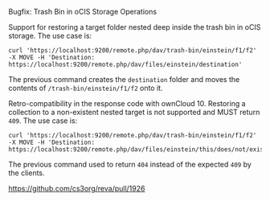 Bugfix: Trash Bin in oCIS Storage Operations

Support for restoring a target folder nested deep inside the trash bin in oCIS storage. The use case is:

```console
curl 'https://localhost:9200/remote.php/dav/trash-bin/einstein/f1/f2' -X MOVE -H 'Destination: https://localhost:9200/remote.php/dav/files/einstein/destination'
```

The previous command creates the `destination` folder and moves the contents of `/trash-bin/einstein/f1/f2` onto it.

Retro-compatibility in the response code with ownCloud 10. Restoring a collection to a non-existent nested target is not supported and MUST return `409`. The use case is:

```console
curl 'https://localhost:9200/remote.php/dav/trash-bin/einstein/f1/f2' -X MOVE -H 'Destination: https://localhost:9200/remote.php/dav/files/einstein/this/does/not/exist'
``` 

The previous command used to return `404` instead of the expected `409` by the clients.

https://github.com/cs3org/reva/pull/1926
